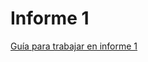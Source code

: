 # Informe 1

[Guía para trabajar en informe 1](https://github.com/rilianx/ADA/blobhttps://github.com/rilianx/ADA/blob/main/Gu%C3%ADas%)
